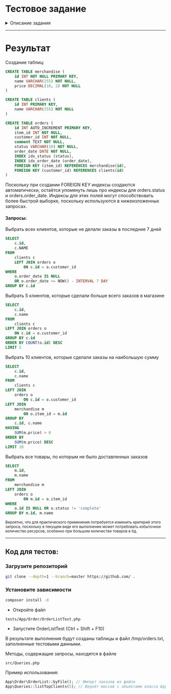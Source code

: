 # Тестовое задание

<details style="cursor: pointer">
<summary>Описание задания</summary>

Есть база данных для хранения информации о клиентах, товарах и заказах со
следующей структурой:
clients (id, name) - ID клиента и его имя
merchandise (id, name) - ID товара и его наименование
orders (id, item_id, customer_id, comment, status, order_date) - ID заказа, ID товара, ID
клиента, комментарий клиента, статус заказа (‘new’, ‘complete’), дата заказа (то есть
структура предполагает, что один заказ - это один товар)

Необходимо:
1. Написать скрипт, который получает на вход текстовый файл с данными о
   заказах (разделитель “;”) вида: ID товара;ID клиента;Комментарий к заказу и
   загружает содержимое в описанную выше структуру БД, при этом все
   невалидные строки должны записываться в отдельный файл. Использование
   сторонних решений / библиотек нежелательно.


2. Написать SQL запросы, возвращающие набор данных, соответствующий
   следующим условиям:
   - a. Выбрать имена (name) всех клиентов, которые не делали заказы в последние
   7 дней.
   - b. Выбрать имена (name) 5 клиентов, которые сделали больше всего заказов в
   - магазине.
   - c. Выбрать имена (name) 10 клиентов, которые сделали заказы на наибольшую
   сумму.
   - d. Выбрать имена (name) всех товаров, по которым не было доставленных
   заказов (со статусом “complete”).


3. Описать, какие бы вы создали индексы для оптимизации скорости работы
   запросов из п.2 и почему
</details>

---
# Результат

Создание таблиц:
```sql
CREATE TABLE merchandise (
    id INT NOT NULL PRIMARY KEY,
    name VARCHAR(255) NOT NULL,
    price DECIMAL(10, 2) NOT NULL
)
```

```sql
CREATE TABLE clients (
    id INT PRIMARY KEY,
    name VARCHAR(255) NOT NULL
)
```

```sql
CREATE TABLE orders (
    id INT AUTO_INCREMENT PRIMARY KEY,
    item_id INT NOT NULL,
    customer_id INT NOT NULL,
    comment TEXT NOT NULL,
    status VARCHAR(10) NOT NULL,
    order_date DATE NOT NULL,
    INDEX idx_status (status),
    INDEX idx_order_date (order_date),
    FOREIGN KEY (item_id) REFERENCES merchandise(id),
    FOREIGN KEY (customer_id) REFERENCES clients(id)
)
```
Поскольку при создании FOREIGN KEY индексы создаются автоматически, 
остаётся упомянуть лишь про индексы для orders.status и orders.order_date.
Индексы для этих полей могут способствовать более быстрой выборке, поскольку используются в нижеизложенных запросах.
#### Запросы:

Выбрать всех клиентов, которые не делали заказы в последние 7 дней
```sql
SELECT
    c.id,
    c.NAME 
FROM
    clients c
    LEFT JOIN orders o 
        ON c.id = o.customer_id 
WHERE
    o.order_date IS NULL 
    OR o.order_date <= NOW() - INTERVAL 7 DAY
GROUP BY c.id
```

Выбрать 5 клиентов, которые сделали больше всего заказов в магазине
```sql
SELECT 
    c.id, 
    c.name
FROM 
    clients c
LEFT JOIN orders o 
    ON c.id = o.customer_id
GROUP BY c.id
ORDER BY COUNT(o.id) DESC
LIMIT 5
```
Выбрать 10 клиентов, которые сделали заказы на наибольшую сумму
```sql
SELECT
    c.id,
    c.name
FROM
    clients c
LEFT JOIN
    orders o 
        ON c.id = o.customer_id
LEFT JOIN
    merchandise m 
        ON o.item_id = m.id
GROUP BY
    c.id, c.name
HAVING
    SUM(m.price) > 0
ORDER BY
    SUM(m.price) DESC
LIMIT 10
```
Выбрать все товары, по которым не было доставленных заказов
```sql
SELECT
    m.id,
    m.name
FROM
    merchandise m
LEFT JOIN
    orders o 
        ON m.id = o.item_id
WHERE
    o.id IS NULL OR o.status != 'complete'
GROUP BY m.id, m.name
```
<small>Вероятно, что для практического применения потребуется изменить критерий этого запроса, поскольку в текущем виде его выполнение может потребовать избыточное количество ресурсов, особенно при большом количестве товаров в бд.</small>

---

## Код для тестов:

### Загрузите репозиторий
```bash
git clone --depth=1 --branch=master https://github.com/ .
```

### Установите зависимости
```bash
composer install -d
```


- Откройте файл 
```
tests/App/Order/OrderListTest.php
```
- Запустите OrderListTest (Ctrl + Shift + F10)

В результате выполнения будут созданы таблицы и файл /tmp/orders.txt, заполненные тестовыми данными.

Методы, содержащие запросы, находятся в файле
```
src/Queries.php
```
Пример использования:
```php
App\Order\OrderList::byFile(); // Импорт заказов из файла
App\Queries::listTopClients(5); // Вернёт массив с объектами класса App\Client\Client
```